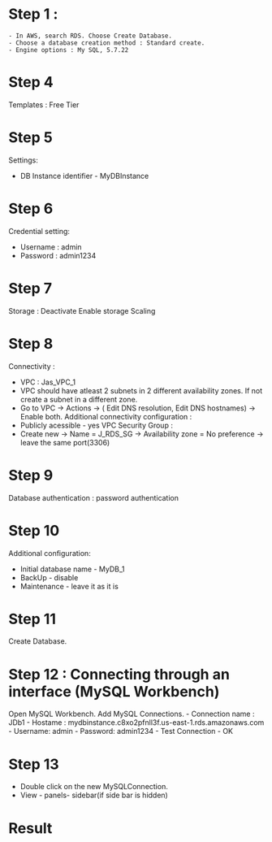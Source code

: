 # Step 1 : 
	- In AWS, search RDS. Choose Create Database.
	- Choose a database creation method : Standard create.
	- Engine options : My SQL, 5.7.22
# Step 4
Templates : Free Tier
# Step 5
Settings:
  - DB Instance identifier - MyDBInstance
# Step 6
Credential setting:
  - Username : admin
  - Password : admin1234
# Step 7
Storage : Deactivate Enable storage Scaling
# Step 8
Connectivity :
  - VPC : Jas_VPC_1
  - VPC should have atleast 2 subnets in 2 different availability zones. If not create a subnet in a different zone.
  - Go to VPC -> Actions -> ( Edit DNS resolution, Edit DNS hostnames) -> Enable both.
Additional connectivity configuration :
  - Publicly acessible - yes
VPC Security Group :
  - Create new -> Name = J_RDS_SG -> Availability zone = No preference -> leave the same port(3306)
# Step 9
Database authentication :  password authentication
# Step 10
Additional configuration:
  - Initial database name - MyDB_1
  - BackUp - disable
  - Maintenance - leave it as it is
# Step 11
Create Database.

# Step 12 : Connecting through an interface (MySQL Workbench)
Open MySQL Workbench. Add MySQL Connections.
	- Connection name : JDb1
	- Hostame : mydbinstance.c8xo2pfnll3f.us-east-1.rds.amazonaws.com
	- Username: admin
	- Password: admin1234
	- Test Connection - OK
# Step 13
  - Double click on the new MySQLConnection.
  - View - panels- sidebar(if side bar is hidden)
# Result
